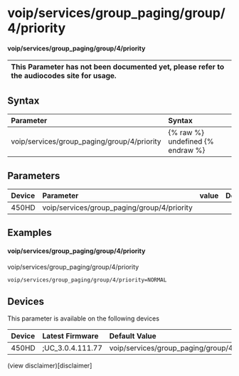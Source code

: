 ﻿---
description: voip/services/group_paging/group/4/priority
search:
    keywords: ['voip','services','group_paging','group','4','priority']
---

# voip/services/group_paging/group/4/priority

#### voip/services/group_paging/group/4/priority


| This Parameter has not been documented yet, please refer to the audiocodes site for usage.  |
| :--- |

## Syntax
| Parameter | Syntax |
| :--- | :--- |
|voip/services/group_paging/group/4/priority | {% raw %} undefined {% endraw %} |

## Parameters
|Device|Parameter|value|Description|
|:---|:---|:---|:---|
| 450HD | voip/services/group_paging/group/4/priority |  |  |

## Examples
#### voip/services/group_paging/group/4/priority

voip/services/group_paging/group/4/priority

```
voip/services/group_paging/group/4/priority=NORMAL
```

## Devices
This parameter is available on the following devices

| Device | Latest Firmware | Default Value |
|:---|:---|:---|
| 450HD | ;UC_3.0.4.111.77 | voip/services/group_paging/group/4/priority=NORMAL 

(view disclaimer)[disclaimer]
